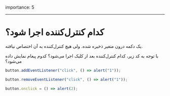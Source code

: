 importance: 5

---

# کدام کنترل‌کننده اجرا شود؟

یک دکمه درون  متغیر ذخیره شده. ولی هیچ کنترل‌کننده به آن اختصاص نیافته.

با توجه به کد زیر، کدام کنترل‌کننده بعد از کلیک اجرا می‌شود؟ کدوم پیغام نمایش داده می‌شود؟

```js no-beautify
button.addEventListener("click", () => alert("1"));

button.removeEventListener("click", () => alert("1"));

button.onclick = () => alert(2);
```
